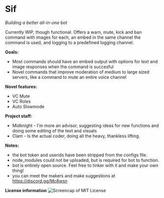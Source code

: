 # Sif
*Building a better all-in-one bot*

Currently WIP, though functional. Offers a warn, mute, kick and ban command with images for each, an embed in the same channel the command is used, and logging to a predefined logging channel. 

**Goals:**
- Most commands should have an embed output with options for text and image responses when the command is succesful  
- Novel commands that improve moderation of medium to large sized servers, like a command to mute an entire voice channel

**Novel features:**
- VC Mute
- VC Roles
- Auto Slowmode

**Project staff:**
- Midknight - I'm more an advisor, suggesting ideas for new functions and doing some editing of the text and visuals
- Clam - Is the actual coder, doing all the heavy, thankless lifting.

**Notes:**
- the bot token and userids have been stripped from the configs file. 
- node_modules could not be uploaded, but is required for bot to function.
- bot is entirely open source.  Feel free to tinker with it and make your own thing! 
- you can meet the makers and make suggestions at https://discord.gg/Mc8wsn 

**License information**
<img src="https://imgur.com/3AbRiQc" alt="Screencap of MIT License">

